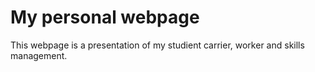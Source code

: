 # My personal webpage
This webpage is a presentation of my studient carrier, worker and skills management.

